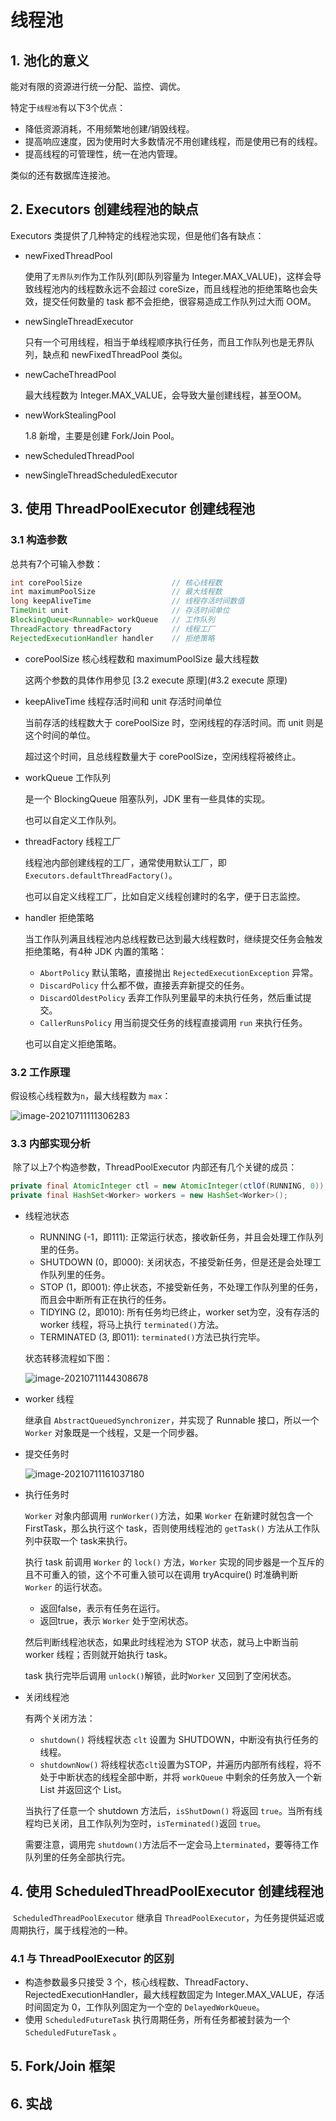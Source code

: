 # 线程池

## 1.  池化的意义

能对有限的资源进行统一分配、监控、调优。

特定于`线程池`有以下3个优点：

* 降低资源消耗，不用频繁地创建/销毁线程。
* 提高响应速度，因为使用时大多数情况不用创建线程，而是使用已有的线程。
* 提高线程的可管理性，统一在池内管理。

类似的还有数据库连接池。



## 2. Executors 创建线程池的缺点

Executors 类提供了几种特定的线程池实现，但是他们各有缺点：

* newFixedThreadPool

  使用了`无界队列`作为工作队列(即队列容量为 Integer.MAX_VALUE)，这样会导致线程池内的线程数永远不会超过 coreSize，而且线程池的拒绝策略也会失效，提交任何数量的 task 都不会拒绝，很容易造成工作队列过大而 OOM。

* newSingleThreadExecutor

  只有一个可用线程，相当于单线程顺序执行任务，而且工作队列也是无界队列，缺点和 newFixedThreadPool 类似。

* newCacheThreadPool

  最大线程数为 Integer.MAX_VALUE，会导致大量创建线程，甚至OOM。
  
* newWorkStealingPool

  1.8 新增，主要是创建 Fork/Join Pool。

* newScheduledThreadPool

* newSingleThreadScheduledExecutor



## 3. 使用 ThreadPoolExecutor 创建线程池

### 3.1 构造参数

总共有7个可输入参数：

```java
int corePoolSize					// 核心线程数
int maximumPoolSize					// 最大线程数
long keepAliveTime					// 线程存活时间数值
TimeUnit unit						// 存活时间单位
BlockingQueue<Runnable> workQueue	// 工作队列
ThreadFactory threadFactory			// 线程工厂
RejectedExecutionHandler handler	// 拒绝策略
```

* corePoolSize 核心线程数和 maximumPoolSize 最大线程数

  这两个参数的具体作用参见 [3.2 execute 原理](#3.2 execute 原理)

  

* keepAliveTime 线程存活时间和 unit 存活时间单位

  当前存活的线程数大于 corePoolSize 时，空闲线程的存活时间。而 unit 则是这个时间的单位。

  超过这个时间，且总线程数量大于 corePoolSize，空闲线程将被终止。

  

* workQueue 工作队列

  是一个 BlockingQueue 阻塞队列，JDK 里有一些具体的实现。

  也可以自定义工作队列。

  

* threadFactory 线程工厂

  线程池内部创建线程的工厂，通常使用默认工厂，即 `Executors.defaultThreadFactory()`。

  也可以自定义线程工厂，比如自定义线程创建时的名字，便于日志监控。

  

* handler 拒绝策略

  当工作队列满且线程池内总线程数已达到最大线程数时，继续提交任务会触发拒绝策略，有4种 JDK 内置的策略：

  * `AbortPolicy`  默认策略，直接抛出 `RejectedExecutionException` 异常。
  * `DiscardPolicy`  什么都不做，直接丢弃新提交的任务。
  * `DiscardOldestPolicy`  丢弃工作队列里最早的未执行任务，然后重试提交。
  * `CallerRunsPolicy`  用当前提交任务的线程直接调用 `run` 来执行任务。

  也可以自定义拒绝策略。



### 3.2 工作原理

假设核心线程数为`n`，最大线程数为 `max`：

![image-20210711111306283](./threadpool.assets/image-20210711111306283.png)



### 3.3 内部实现分析

​	除了以上7个构造参数，ThreadPoolExecutor 内部还有几个关键的成员：

```java
private final AtomicInteger ctl = new AtomicInteger(ctlOf(RUNNING, 0));  	// 前3位标识线程池状态，后29位表示 worker 线程数量
private final HashSet<Worker> workers = new HashSet<Worker>(); 				// worker 线程集合
```

* 线程池状态

  * RUNNING (-1，即111):  正常运行状态，接收新任务，并且会处理工作队列里的任务。
  * SHUTDOWN (0，即000): 关闭状态，不接受新任务，但是还是会处理工作队列里的任务。
  * STOP (1，即001):     停止状态，不接受新任务，不处理工作队列里的任务，而且会中断所有正在执行的任务。
  * TIDYING (2，即010):  所有任务均已终止，worker set为空，没有存活的 worker 线程，将马上执行 `terminated()`方法。
  * TERMINATED (3, 即011):  `terminated()`方法已执行完毕。
  
  状态转移流程如下图：
  
  ![image-20210711144308678](./threadpool.assets/image-20210711144308678.png)
  
* worker 线程

  继承自 `AbstractQueuedSynchronizer`，并实现了 Runnable 接口，所以一个 `Worker` 对象既是一个线程，又是一个同步器。

  

* 提交任务时

  ![image-20210711161037180](./threadpool.assets/image-20210711161037180.png)

  

* 执行任务时

  `Worker` 对象内部调用 `runWorker()`方法，如果 `Worker` 在新建时就包含一个 FirstTask，那么执行这个 task，否则使用线程池的 `getTask()` 方法从工作队列中获取一个 task来执行。

  执行 task 前调用 `Worker` 的 `lock()` 方法，`Worker` 实现的同步器是一个互斥的且不可重入的锁，这个不可重入锁可以在调用 tryAcquire() 时准确判断 `Worker` 的运行状态。

  * 返回false，表示有任务在运行。
  * 返回true，表示 `Worker` 处于空闲状态。

  然后判断线程池状态，如果此时线程池为 STOP 状态，就马上中断当前 worker 线程；否则就开始执行 task。

  task 执行完毕后调用 `unlock()`解锁，此时`Worker` 又回到了空闲状态。

  

* 关闭线程池

  有两个关闭方法：

  * `shutdown()` 将线程状态 `clt` 设置为 SHUTDOWN，中断没有执行任务的线程。
  * `shutdownNow()` 将线程状态`clt`设置为STOP，并遍历内部所有线程，将不处于中断状态的线程全部中断，并将 `workQueue` 中剩余的任务放入一个新 List 并返回这个 List。

  当执行了任意一个 shutdown 方法后，`isShutDown()` 将返回 `true`。当所有线程均已关闭，且工作队列为空时，`isTerminated()`返回 `true`。

  需要注意，调用完 `shutdown()`方法后不一定会马上`terminated`，要等待工作队列里的任务全部执行完。

  

## 4. 使用 ScheduledThreadPoolExecutor 创建线程池

​	`ScheduledThreadPoolExecutor` 继承自 `ThreadPoolExecutor`，为任务提供延迟或周期执行，属于线程池的一种。

### 4.1 与 ThreadPoolExecutor 的区别

* 构造参数最多只接受 3 个，核心线程数、ThreadFactory、RejectedExecutionHandler，最大线程数固定为 Integer.MAX_VALUE，存活时间固定为 0，工作队列固定为一个空的 `DelayedWorkQueue`。
* 使用 `ScheduledFutureTask`  执行周期任务，所有任务都被封装为一个 `ScheduledFutureTask`  。

## 5. Fork/Join 框架

## 6. 实战

